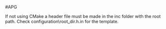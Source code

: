 #APG

If not using CMake a header file must be made in the inc folder with the root path. Check configuration\root_dir.h.in for the template. 